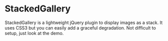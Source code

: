 # StackedGallery

StackedGallery is a lightweight jQuery plugin to display images as a stack. It uses CSS3 but you can easily add a graceful degradation. Not difficult to setup, just look at the demo.
